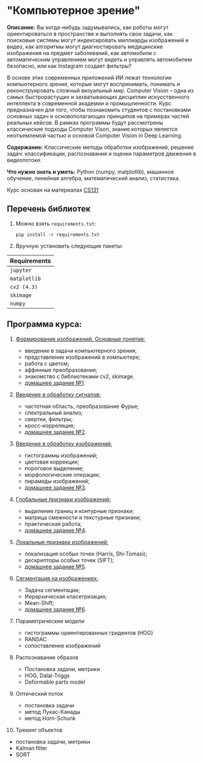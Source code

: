 # "Компьютерное зрение"

**Описание:** Вы когда-нибудь задумывались, как роботы могут ориентироваться в пространстве и выполнять свои задачи, как поисковые системы могут индексировать миллиарды изображений и видео, как алгоритмы могут диагностировать медицинские изображения на предмет заболеваний, как автомобили с автоматическим управлением могут видеть и управлять автомобилем безопасно, или как Instagram создает фильтры?

В основе этих современных приложений ИИ лежат технологии компьютерного зрения, которые могут воспринимать, понимать и реконструировать сложный визуальный мир. Computer Vision – одна из самых быстрорастущих и захватывающих дисциплин искусственного интеллекта в современной академии и промышленности. Курс предназначен для того, чтобы познакомить студентов с постановками основных задач и основополагающих принципов на примерах частей реальных кейсов. В рамках программы будут рассмотрены классические подходы Computer Vison, знание которых является неотъемлемой частью и основой Computer Vision in Deep Learning.

**Содержание:** Классические методы обработки изображений, решение задач: классификации, распознавания и оценки параметров движения в видеопотоке.

**Что нужно знать и уметь:** Python (numpy, matplotlib), машинное обучение, линейная алгебра, математический анализ, статистика.

Курс основан на материалах [CS131](https://github.com/StanfordVL/CS131_release)

## Перечень библиотек

1. Можно взять `requirements.txt`:

    ```pip install -r requirements.txt```
 
2. Вручную установить следующие пакеты:

| **Requirements** |
| :-- |
| `jupyter`        |
| `matplotlib`     |
| `cv2 (4.3)`      | 
| `skimage`        |
| `numpy`          |


## Программа курса:


1. [Формирование изображений. Основные понятия:](https://github.com/ml-dafe/cv_mipt_major/tree/main/week_01_images)
   - введение в задачи компьютерного зрения;
   - представление изображений в компьютере;
   - работа с цветом;
   - аффинные преобразования;
   - знакомство с библиотеками cv2, skimage.
   - [домашнее задание №1](https://github.com/ml-dafe/cv_mipt_major/tree/main/01_first_images/homework).

2. [Введение в обработку сигналов:](https://github.com/ml-dafe/cv_mipt_major/tree/main/02_signals)
   - частотная область, преобразование Фурье;
   - спектральный анализ;
   - свертки, фильтры;
   - кросс-корреляция;
   - [домашнее задание №2](https://github.com/ml-dafe/cv_mipt_major/tree/main/02_signals/homework).

3. [Введение в обработку изображений:](https://github.com/ml-dafe/cv_mipt_major/tree/main/03_image_processing)
   - гистограммы изображений;
   - цветовая коррекция;
   - пороговое выделение;
   - морфологические операции;
   - пирамиды изображений;
   - [домашнее задание №3](https://github.com/ml-dafe/cv_mipt_major/tree/main/03_image_processing/homework).

4. [Глобальные признаки изображений:](https://github.com/ml-dafe/cv_mipt_major/tree/main/04_global_feat)
   - выделение границ и контурные признаки;
   - матрица смежности и текстурные признаки;
   - практическая работа;
   - [домашнее задание №4](https://github.com/ml-dafe/cv_mipt_major/tree/main/04_global_feat/homework).

5. [Локальные признаки изображений:](https://github.com/ml-dafe/cv_mipt_major/tree/main/05_local_feat)
   - локализация особых точек (Harris, Shi-Tomasi);
   - дескрипторы особых точек (SIFT);
   - [домашнее задание №5](https://github.com/ml-dafe/cv_mipt_major/tree/main/05_local_feat/homework).

6. [Сегментация на изображениях:]()
   - Задача сегментации;
   - Иерархическая класетризация;
   - Mean-Shift;
   - [домашнее задание №6]().

7. Параметрические модели
   - гистограммы ориентированных гридентов (HOG)
   - RANSAC
   - сопоставление изображений

8. Распознавание образов
   - Постановка задачи, метрики
   - HOG, Dalal-Triggs 
   - Deformable parts model 

9. Оптический поток
   - постановка задачи
   - метод Лукас-Канады
   - метод Horn-Schunk

10. Трекинг объектов
   - постановка задачи, метрики
   - Kalman filter
   - SORT

